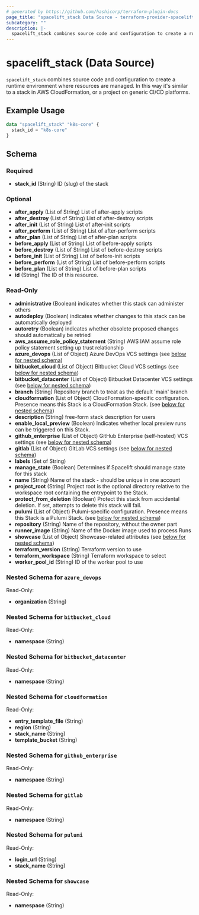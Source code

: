 ```yaml
---
# generated by https://github.com/hashicorp/terraform-plugin-docs
page_title: "spacelift_stack Data Source - terraform-provider-spacelift"
subcategory: ""
description: |-
  spacelift_stack combines source code and configuration to create a runtime environment where resources are managed. In this way it's similar to a stack in AWS CloudFormation, or a project on generic CI/CD platforms.
---
```


# spacelift_stack (Data Source)

`spacelift_stack` combines source code and configuration to create a runtime environment where resources are managed. In this way it's similar to a stack in AWS CloudFormation, or a project on generic CI/CD platforms.

## Example Usage

```terraform
data "spacelift_stack" "k8s-core" {
  stack_id = "k8s-core"
}
```

<!-- schema generated by tfplugindocs -->
## Schema

### Required

- **stack_id** (String) ID (slug) of the stack

### Optional

- **after_apply** (List of String) List of after-apply scripts
- **after_destroy** (List of String) List of after-destroy scripts
- **after_init** (List of String) List of after-init scripts
- **after_perform** (List of String) List of after-perform scripts
- **after_plan** (List of String) List of after-plan scripts
- **before_apply** (List of String) List of before-apply scripts
- **before_destroy** (List of String) List of before-destroy scripts
- **before_init** (List of String) List of before-init scripts
- **before_perform** (List of String) List of before-perform scripts
- **before_plan** (List of String) List of before-plan scripts
- **id** (String) The ID of this resource.

### Read-Only

- **administrative** (Boolean) indicates whether this stack can administer others
- **autodeploy** (Boolean) indicates whether changes to this stack can be automatically deployed
- **autoretry** (Boolean) indicates whether obsolete proposed changes should automatically be retried
- **aws_assume_role_policy_statement** (String) AWS IAM assume role policy statement setting up trust relationship
- **azure_devops** (List of Object) Azure DevOps VCS settings (see [below for nested schema](#nestedatt--azure_devops))
- **bitbucket_cloud** (List of Object) Bitbucket Cloud VCS settings (see [below for nested schema](#nestedatt--bitbucket_cloud))
- **bitbucket_datacenter** (List of Object) Bitbucket Datacenter VCS settings (see [below for nested schema](#nestedatt--bitbucket_datacenter))
- **branch** (String) Repository branch to treat as the default 'main' branch
- **cloudformation** (List of Object) CloudFormation-specific configuration. Presence means this Stack is a CloudFormation Stack. (see [below for nested schema](#nestedatt--cloudformation))
- **description** (String) free-form stack description for users
- **enable_local_preview** (Boolean) Indicates whether local preview runs can be triggered on this Stack.
- **github_enterprise** (List of Object) GitHub Enterprise (self-hosted) VCS settings (see [below for nested schema](#nestedatt--github_enterprise))
- **gitlab** (List of Object) GitLab VCS settings (see [below for nested schema](#nestedatt--gitlab))
- **labels** (Set of String)
- **manage_state** (Boolean) Determines if Spacelift should manage state for this stack
- **name** (String) Name of the stack - should be unique in one account
- **project_root** (String) Project root is the optional directory relative to the workspace root containing the entrypoint to the Stack.
- **protect_from_deletion** (Boolean) Protect this stack from accidental deletion. If set, attempts to delete this stack will fail.
- **pulumi** (List of Object) Pulumi-specific configuration. Presence means this Stack is a Pulumi Stack. (see [below for nested schema](#nestedatt--pulumi))
- **repository** (String) Name of the repository, without the owner part
- **runner_image** (String) Name of the Docker image used to process Runs
- **showcase** (List of Object) Showcase-related attributes (see [below for nested schema](#nestedatt--showcase))
- **terraform_version** (String) Terraform version to use
- **terraform_workspace** (String) Terraform workspace to select
- **worker_pool_id** (String) ID of the worker pool to use

<a id="nestedatt--azure_devops"></a>
### Nested Schema for `azure_devops`

Read-Only:

- **organization** (String)


<a id="nestedatt--bitbucket_cloud"></a>
### Nested Schema for `bitbucket_cloud`

Read-Only:

- **namespace** (String)


<a id="nestedatt--bitbucket_datacenter"></a>
### Nested Schema for `bitbucket_datacenter`

Read-Only:

- **namespace** (String)


<a id="nestedatt--cloudformation"></a>
### Nested Schema for `cloudformation`

Read-Only:

- **entry_template_file** (String)
- **region** (String)
- **stack_name** (String)
- **template_bucket** (String)


<a id="nestedatt--github_enterprise"></a>
### Nested Schema for `github_enterprise`

Read-Only:

- **namespace** (String)


<a id="nestedatt--gitlab"></a>
### Nested Schema for `gitlab`

Read-Only:

- **namespace** (String)


<a id="nestedatt--pulumi"></a>
### Nested Schema for `pulumi`

Read-Only:

- **login_url** (String)
- **stack_name** (String)


<a id="nestedatt--showcase"></a>
### Nested Schema for `showcase`

Read-Only:

- **namespace** (String)


